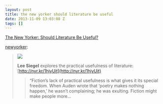 ```yaml
---
layout: post
title: the new yorker should literature be useful
date: 2013-11-09 13:03:08 Z
tags: []
---
```

[The New Yorker: Should Literature Be Useful?](http://newyorker.tumblr.com/post/66234396794/should-literature-be-useful)

[newyorker](http://newyorker.tumblr.com/post/66234396794/should-literature-be-useful):

> **![](https://66.media.tumblr.com/7faaf46f9951f1cf643940d625d6d330/tumblr_inline_mvuv8pyK5G1qap3w2.jpg)**
> 
> **Lee Siegel** explores the practical usefulness of literature: [http://nyr.kr/1hjyUit](http://nyr.kr/1hjyUit)
> 
> > “Fiction’s lack of practical usefulness is what gives it its special freedom. When Auden wrote that ‘poetry makes nothing happen,’ he wasn’t complaining; he was exulting. Fiction might make people more…

